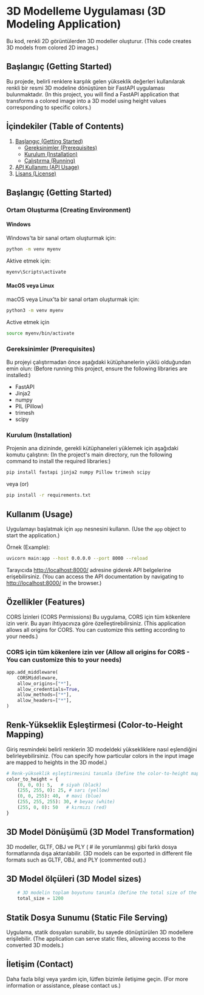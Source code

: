 # 3D Modelleme Uygulaması (3D Modeling Application)

Bu kod, renkli 2D görüntülerden 3D modeller oluşturur. (This code creates 3D models from colored 2D images.)

## Başlangıç (Getting Started)

Bu projede, belirli renklere karşılık gelen yükseklik değerleri kullanılarak renkli bir resmi 3D modeline dönüştüren bir FastAPI uygulaması bulunmaktadır. (In this project, you will find a FastAPI application that transforms a colored image into a 3D model using height values corresponding to specific colors.)

## İçindekiler (Table of Contents)

1. [Başlangıç (Getting Started)](#başlangıç-getting-started)
   - [Gereksinimler (Prerequisites)](#gereksinimler-prerequisites)
   - [Kurulum (Installation)](#kurulum-installation)
   - [Çalıştırma (Running)](#çalıştırma-running)
2. [API Kullanımı (API Usage)](#api-kullanımı-api-usage)
3. [Lisans (License)](#lisans-license)

## Başlangıç (Getting Started)

### Ortam Oluşturma (Creating Environment)

#### Windows

Windows'ta bir sanal ortam oluşturmak için:

```bash
python -m venv myenv
```

Aktive etmek için:

```bash
myenv\Scripts\activate
```

#### MacOS veya Linux

macOS veya Linux'ta bir sanal ortam oluşturmak için:

```bash
python3 -m venv myenv

```

Active etmek için

```bash
source myenv/bin/activate
```

### Gereksinimler (Prerequisites)

Bu projeyi çalıştırmadan önce aşağıdaki kütüphanelerin yüklü olduğundan emin olun: (Before running this project, ensure the following libraries are installed:)

- FastAPI
- Jinja2
- numpy
- PIL (Pillow)
- trimesh
- scipy

### Kurulum (Installation)

Projenin ana dizininde, gerekli kütüphaneleri yüklemek için aşağıdaki komutu çalıştırın: (In the project's main directory, run the following command to install the required libraries:)

```bash
pip install fastapi jinja2 numpy Pillow trimesh scipy

```

veya (or)

```bash
pip install -r requirements.txt 
```

## Kullanım (Usage)

Uygulamayı başlatmak için `app` nesnesini kullanın. (Use the `app` object to start the application.)

Örnek (Example):

```bash
uvicorn main:app --host 0.0.0.0 --port 8000 --reload

```

Tarayıcıda <http://localhost:8000/> adresine giderek API belgelerine erişebilirsiniz. (You can access the API documentation by navigating to <http://localhost:8000/> in the browser.)

## Özellikler (Features)

CORS İzinleri (CORS Permissions)
Bu uygulama, CORS için tüm kökenlere izin verir. Bu ayarı ihtiyacınıza göre özelleştirebilirsiniz. (This application allows all origins for CORS. You can customize this setting according to your needs.)

### CORS için tüm kökenlere izin ver (Allow all origins for CORS - You can customize this to your needs)

```python
app.add_middleware(
    CORSMiddleware,
    allow_origins=["*"],
    allow_credentials=True,
    allow_methods=["*"],
    allow_headers=["*"],
)
```

## Renk-Yükseklik Eşleştirmesi (Color-to-Height Mapping)

Giriş resmindeki belirli renklerin 3D modeldeki yüksekliklere nasıl eşlendiğini belirleyebilirsiniz. (You can specify how particular colors in the input image are mapped to heights in the 3D model.)

```python
# Renk-yükseklik eşleştirmesini tanımla (Define the color-to-height mapping in millimeters)
color_to_height = {
    (0, 0, 0): 5,   # siyah (black)
    (255, 255, 0): 25, # sarı (yellow)
    (0, 0, 255): 40,  # mavi (blue)
    (255, 255, 255): 30, # beyaz (white)
    (255, 0, 0): 50   # kırmızı (red)
}

```

## 3D Model Dönüşümü (3D Model Transformation)

3D modeller, GLTF, OBJ ve PLY ( # ile yorumlanmış) gibi farklı dosya formatlarında dışa aktarılabilir. (3D models can be exported in different file formats such as GLTF, OBJ, and PLY (commented out).)

## 3D Model ölçüleri (3D Model sizes)

```python
    # 3D modelin toplam boyutunu tanımla (Define the total size of the 3D model in mm)
    total_size = 1200
```

## Statik Dosya Sunumu (Static File Serving)

Uygulama, statik dosyaları sunabilir, bu sayede dönüştürülen 3D modellere erişilebilir. (The application can serve static files, allowing access to the converted 3D models.)

## İletişim (Contact)

Daha fazla bilgi veya yardım için, lütfen bizimle iletişime geçin. (For more information or assistance, please contact us.)


